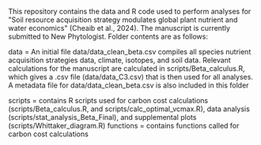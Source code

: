 This repository contains the data and R code used to perform analyses for "Soil resource acquisition strategy modulates global plant nutrient and water economics" (Cheaib et al., 2024).
The manuscript is currently submitted to New Phytologist. Folder contents are as follows:

data = An initial file data/data_clean_beta.csv compiles all species nutrient acquisition strategies data, climate, isotopes, and soil data. 
Relevant calculations for the manuscript are calculated in scripts/Beta_calculus.R, which gives a .csv file (data/data_C3.csv) that is then used for all analyses. 
A metadata file for data/data_clean_beta.csv is also included in this folder

scripts = contains R scripts used for carbon cost calculations (scripts/Beta_calculus.R, and scripts/calc_optimal_vcmax.R), data analysis (scripts/stat_analysis_Beta_Final), and supplemental plots (scripts/Whittaker_diagram.R) 
functions = contains functions called for carbon cost calculations
